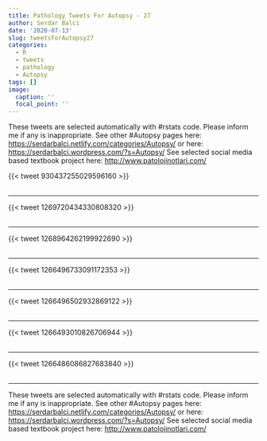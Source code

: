 ```yaml
---
title: Pathology Tweets For Autopsy - 27
author: Serdar Balci
date: '2020-07-13'
slug: tweetsForAutopsy27
categories:
  - R
  - tweets
  - pathology
  - Autopsy
tags: []
image:
  caption: ''
  focal_point: ''
---
```



These tweets are selected automatically with #rstats code. Please inform me if any is inappropriate.
See other #Autopsy pages here: https://serdarbalci.netlify.com/categories/Autopsy/  or here: https://serdarbalci.wordpress.com/?s=Autopsy/ 
See selected social media based textbook project here: http://www.patolojinotlari.com/

{{< tweet 930437255029596160 >}}
<br>
<br>
<hr>
{{< tweet 1269720434330808320 >}}
<br>
<br>
<hr>
{{< tweet 1268964262199922690 >}}
<br>
<br>
<hr>
{{< tweet 1266496733091172353 >}}
<br>
<br>
<hr>
{{< tweet 1266496502932869122 >}}
<br>
<br>
<hr>
{{< tweet 1266493010826706944 >}}
<br>
<br>
<hr>
{{< tweet 1266486086827683840 >}}
<br>
<br>
<hr>


These tweets are selected automatically with #rstats code. Please inform me if any is inappropriate.
See other #Autopsy pages here: https://serdarbalci.netlify.com/categories/Autopsy/  or here: https://serdarbalci.wordpress.com/?s=Autopsy/ 
See selected social media based textbook project here: http://www.patolojinotlari.com/
